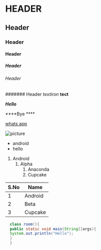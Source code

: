 # HEADER
## Header
### Header
#### Header
##### Header
###### Header
####### Header
*textiron*
**tect**

***Hello***

****Bye ****

[whats app](https://web.whatsapp.com/)

![picture](https://img.dtcn.com/image/digitaltrends/whatsappweb2-382x255.jpg)
* android  
 * hello
1. Android
   1. Alpha
      1. Anaconda 
        1. Cupcake
        
        
 S.No | Name
 -----|-----
  1   | Android
  2   | Beta 
  3   | Cupcake
  
``` java
  class room(){
  public static void main(String[]args){
  System.out.println("Hello");
  }
  }
```
 
